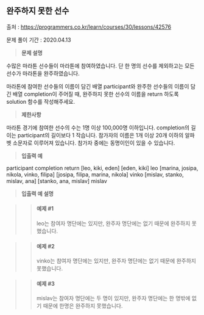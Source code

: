 ## 완주하지 못한 선수

출처 : https://programmers.co.kr/learn/courses/30/lessons/42576

문제 풀이 기간 : 2020.04.13

>**문제 설명**

수많은 마라톤 선수들이 마라톤에 참여하였습니다. 단 한 명의 선수를 제외하고는 모든 선수가 마라톤을 완주하였습니다.

마라톤에 참여한 선수들의 이름이 담긴 배열 participant와 완주한 선수들의 이름이 담긴 배열 completion이 주어질 때, 완주하지 못한 선수의 이름을 return 하도록 solution 함수를 작성해주세요.

>**제한사항**

마라톤 경기에 참여한 선수의 수는 1명 이상 100,000명 이하입니다.
completion의 길이는 participant의 길이보다 1 작습니다.
참가자의 이름은 1개 이상 20개 이하의 알파벳 소문자로 이루어져 있습니다.
참가자 중에는 동명이인이 있을 수 있습니다.

>**입출력 예**

participant	completion	return
[leo, kiki, eden]	[eden, kiki]	leo
[marina, josipa, nikola, vinko, filipa]	[josipa, filipa, marina, nikola]	vinko
[mislav, stanko, mislav, ana]	[stanko, ana, mislav]	mislav

>**입출력 예 설명**

>> #### 예제 #1
>>leo는 참여자 명단에는 있지만, 완주자 명단에는 없기 때문에 완주하지 못했습니다.

>> #### 예제 #2
>> vinko는 참여자 명단에는 있지만, 완주자 명단에는 없기 때문에 완주하지 못했습니다.

>> #### 예제 #3
>>mislav는 참여자 명단에는 두 명이 있지만, 완주자 명단에는 한 명밖에 없기 때문에 한명은 완주하지 못했습니다.